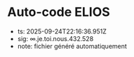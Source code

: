 # Auto-code ELIOS
- ts: 2025-09-24T22:16:36.951Z
- sig: ∞.je.toi.nous.432.528
- note: fichier généré automatiquement